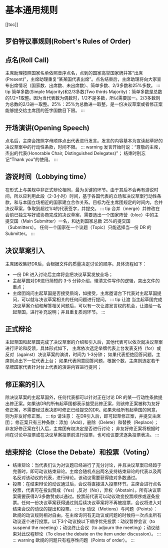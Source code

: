 # 基本通用规则
 [[toc]]

## 罗伯特议事规则(Robert's Rules of Order)

## 点名(Roll Call)
主席助理按照国家名单依照音序点名，点到的国家高举国家牌并答“出席(Present)”，主席助理重复“某某国代表出席”。点名结束后，主席助理将向大家宣布出席情况（国家数、出席数、未出席数）、简单多数、2/3多数和25%多数。
::: tip
简单多数(Simple Majority)和2/3多数(Two thirds Majority)：简单多数是总数的1/2+1取整。因为当代表数为偶数时，1/2不是多数，所以需要加一。2/3多数则为总数的2/3进一取整。25%：25%为总数进一取整，是一份决议草案或者修正案能够提交给主席团的签字国数目下限。 
:::

## 开场演讲(Opening Speech)
点名后，主席会按照字母顺序点出代表进行发言。发言的内容基本为宣读起草好的决议草案中的行动性条款，时间不限。
::: warning 
发言开始时说：“尊敬的主席，杰出的代表(Honorable Chair, Distinguished Delegates)”；
结束时别忘记“Thank you”的使用。
:::

## 游说时间（Lobbying time）
在形式上与美规中非正式辩论相同，最为关键的环节。由于其后不会再有游说时间，所以应利用此段（2-3小时）时间，基于各国代表的立场和决议草案行动性条款，和与本国立场相近的国家建立合作关系。目标为在主席团规定的时间内，合并决议草案，争取到超过1/4的代表签字，并提交。
::: tip
合并（merge）并修改在会前已独立写好或协商完成的决议草案，需要选出一个国家阵营（bloc）中的主提交国（Main Submitter）一名，和达到国家总数 25%的提交国（Submitters）。
任何一个国家在一个议题（Topic）只能选择当一份 DR 的Submitter。
:::


## 决议草案引入
主席团收集好DR后，会根据文件的质量决定讨论的顺序。具体流程如下：
- 一份 DR 进入讨论后主席将会把决议草案发放全场；
- 主起草国对DR进行简短的 3-5 分钟介绍，理清文件写作的逻辑，突出文件的重点； 
- 主席团询问主起草国是否接受质询，如接受，主席邀请台下代表对主起草国提问，可以就与决议草案相关的任何问题进行提问。
::: tip 让渡
当主起草国完成决议草案介绍和解答相关问题后，可以有一次让渡发言权的机会，让渡给一名起草国，进行补充说明；并且重复质询环节。
:::

## 正式辩论
主起草国和起草国完成了决议草案的介绍和引入后，其他代表可以依次就决议草案进行评论和反馈，具体形式如下，
主席依次选定举牌代表上台发表支持（for）或反对（against）决议草案的演讲，时间为 1-3分钟；
如果代表拒绝回答问题，主席则点出下一位代表上台；
如果代表同意回答问题，根据个数，主席则选定若干举牌国家代表针对台上代表的演讲内容进行提问；
## 修正案的引入
除决议草案的主起草国外，任何代表都可以针对正在讨论 DR 的某一行动性条款提出修正案。如果该DR的所有起草国都表示接受此修正案，则该修正案被称为友好修正案，不需要经过表决即可修正已经提交的DR。如果未经所有起草国的同意，则为非友好修正案。
::: tip 请注意：
在DR引入后，即可起草修正案，并提交主席团；
修正案只有三种条款：添加（Add），删除（Delete）和替换（Replace）；
非友好修正案在引入后，主席团有权决定是否进行讨论；
非友好修正案将根据时间在讨论中投票或在决议草案投票前进行投票，也可动议要求逐条投票表决。
:::

## 结束辩论（Close the Debate）和投票（Voting）
- 结束辩论：当代表们认为对议题已经进行了充分讨论，并且决议草案已经趋于完善时，即可动议结束辩论。主席会随机点出两名支持结束辩论的代表以及两名反对该动议的代表，进行辩论。该动议需要获得绝对多数通过。
- 投票：在结束辩论的动议通过后，会议将直接进入投票环节。主席会进行点名投票，代表可在投出赞成（Yes）,反对（No），弃权（Abstain）。所有决议草案需要获得2/3多数赞成以通过。投票前代表可以动议改变投票顺序或逐条投票。任何一份决议草案获得通过则后续决议草案将不再被投票，会议将进入对结束会议的动议的提出和投票。
::: tip 动议（Motions）与问题（Points）：
欧规的动议规则相对自由，在主席询问有无动议或问题的时候将一次点出所有动议逐个进行投票。以下3个动议按以下顺序优先投票：动议暂停会议（to suspend the meeting）；动议终止会议（to adjourn the meeting）；动议结束对此议程辩论（To close the debate on the item under discussion）。
:::
::: warning 
欧规的问题只有程序性问题（Points of order）。
:::

